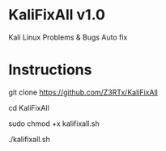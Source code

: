# KaliFixAll v1.0
Kali Linux Problems & Bugs Auto fix

# Instructions
git clone https://github.com/Z3RTx/KaliFixAll

cd KaliFixAll

sudo chmod +x kalifixall.sh

./kalifixall.sh

